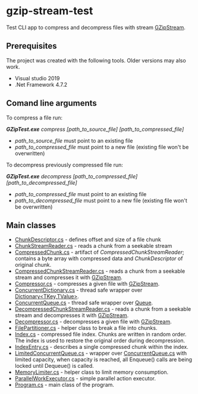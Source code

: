 # gzip-stream-test
Test CLI app to compress and decompress files with stream [GZipStream](https://docs.microsoft.com/en-us/dotnet/api/system.io.compression.gzipstream).

## Prerequisites
The project was created with the following tools. Older versions may also work.
 - Visual studio 2019
 - .Net Framework 4.7.2

## Comand line arguments
To compress a file run:

_**GZipTest.exe** compress [path_to_source_file] [path_to_compressed_file]_
- _path_to_source_file_ must point to an existing file
- _path_to_compressed_file_ must point to a new file (existing file won't be overwritten)

To decompress previously compressed file run:

_**GZipTest.exe** decompress [path_to_compressed_file] [path_to_decompressed_file]_
- _path_to_compressed_file_ must point to an existing file
- _path_to_decompressed_file_ must point to a new file (existing file won't be overwritten)

## Main classes
- [ChunkDescriptor.cs](https://github.com/Predictor/gzip-stream-test/blob/master/GZipTest/ChunkDescriptor.cs) - defines offset and size of a file chunk
- [ChunkStreamReader.cs](https://github.com/Predictor/gzip-stream-test/blob/master/GZipTest/ChunkStreamReader.cs) - reads a chunk from a seekable stream
- [CompressedChunk.cs](https://github.com/Predictor/gzip-stream-test/blob/master/GZipTest/CompressedChunk.cs) - artifact of _CompressedChunkStreamReader_; contains a byte array with compressed data and _ChunkDescriptor_ of original chunk.
- [CompressedChunkStreamReader.cs](https://github.com/Predictor/gzip-stream-test/blob/master/GZipTest/CompressedChunkStreamReader.cs) - reads a chunk from a seekable stream and compresses it with [GZipStream](https://docs.microsoft.com/en-us/dotnet/api/system.io.compression.gzipstream).
- [Compressor.cs](https://github.com/Predictor/gzip-stream-test/blob/master/GZipTest/Compressor.cs) - compresses a given file with [GZipStream](https://docs.microsoft.com/en-us/dotnet/api/system.io.compression.gzipstream).
- [ConcurrentDictionary.cs](https://github.com/Predictor/gzip-stream-test/blob/master/GZipTest/ConcurrentDictionary.cs) - thread safe wrapper over [Dictionary<TKey,TValue>](https://docs.microsoft.com/en-us/dotnet/api/system.collections.generic.dictionary-2).
- [ConcurrentQueue.cs](https://github.com/Predictor/gzip-stream-test/blob/master/GZipTest/ConcurrentQueue.cs) - thread safe wrapper over [Queue<T>](https://docs.microsoft.com/en-us/dotnet/api/system.collections.generic.queue-1).
- [DecompressedChunkStreamReader.cs](https://github.com/Predictor/gzip-stream-test/blob/master/GZipTest/DecompressedChunkStreamReader.cs) - reads a chunk from a seekable stream and decompresses it with [GZipStream](https://docs.microsoft.com/en-us/dotnet/api/system.io.compression.gzipstream).
- [Decompressor.cs](https://github.com/Predictor/gzip-stream-test/blob/master/GZipTest/Decompressor.cs) - decompresses a given file with [GZipStream](https://docs.microsoft.com/en-us/dotnet/api/system.io.compression.gzipstream).
- [FilePartitioner.cs](https://github.com/Predictor/gzip-stream-test/blob/master/GZipTest/Index.cs) - helper class to break a file into chunks.
- [Index.cs](https://github.com/Predictor/gzip-stream-test/blob/master/GZipTest/Index.cs) - compressed file index. Chunks are written in random order. The index is used to restore the original order during decompression.
- [IndexEntry.cs](https://github.com/Predictor/gzip-stream-test/blob/master/GZipTest/IndexEntry.cs) - describes a single compressed chunk within the index.
- [LimitedConcurrentQueue.cs](https://github.com/Predictor/gzip-stream-test/blob/master/GZipTest/LimitedConcurrentQueue.cs) - wrapper over [ConcurrentQueue.cs](https://github.com/Predictor/gzip-stream-test/blob/master/GZipTest/ConcurrentQueue.cs) with limited capacity, when capacity is reached, all Enqueue() calls are being locked until Dequeue() is called.
- [MemoryLimiter.cs](https://github.com/Predictor/gzip-stream-test/blob/master/GZipTest/MemoryLimiter.cs) - helper class to limit memory consumption.
- [ParallelWorkExecutor.cs](https://github.com/Predictor/gzip-stream-test/blob/master/GZipTest/ParallelWorkExecutor.cs) - simple parallel action executor.
- [Program.cs](https://github.com/Predictor/gzip-stream-test/blob/master/GZipTest/Program.cs) - main class of the program.